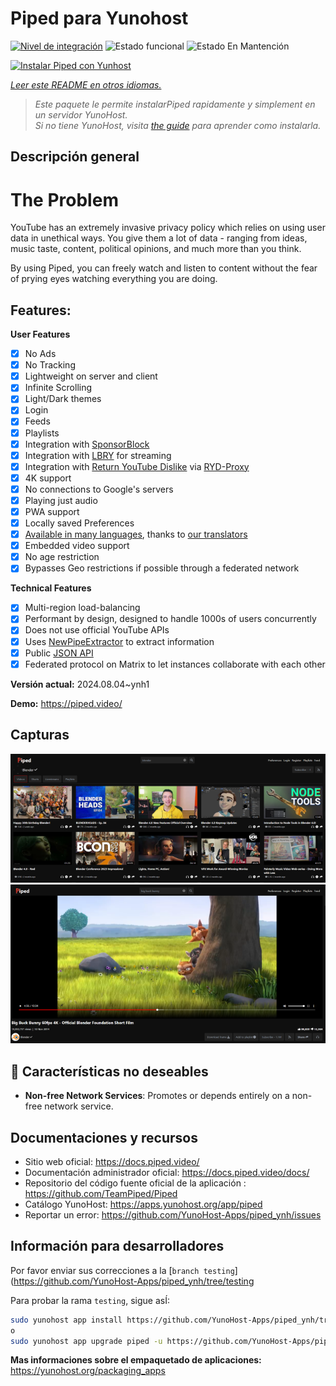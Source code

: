 <!--
Este archivo README esta generado automaticamente<https://github.com/YunoHost/apps/tree/master/tools/readme_generator>
No se debe editar a mano.
-->

# Piped para Yunohost

[![Nivel de integración](https://dash.yunohost.org/integration/piped.svg)](https://ci-apps.yunohost.org/ci/apps/piped/) ![Estado funcional](https://ci-apps.yunohost.org/ci/badges/piped.status.svg) ![Estado En Mantención](https://ci-apps.yunohost.org/ci/badges/piped.maintain.svg)

[![Instalar Piped con Yunhost](https://install-app.yunohost.org/install-with-yunohost.svg)](https://install-app.yunohost.org/?app=piped)

*[Leer este README en otros idiomas.](./ALL_README.md)*

> *Este paquete le permite instalarPiped rapidamente y simplement en un servidor YunoHost.*  
> *Si no tiene YunoHost, visita [the guide](https://yunohost.org/install) para aprender como instalarla.*

## Descripción general

# The Problem

YouTube has an extremely invasive privacy policy which relies on using user data in unethical ways. You give them a lot of data - ranging from ideas, music taste, content, political opinions, and much more than you think.

By using Piped, you can freely watch and listen to content without the fear of prying eyes watching everything you are doing.

## Features:

**User Features**

-   [x] No Ads
-   [x] No Tracking
-   [x] Lightweight on server and client
-   [x] Infinite Scrolling
-   [x] Light/Dark themes
-   [x] Login
-   [x] Feeds
-   [x] Playlists
-   [x] Integration with [SponsorBlock](https://github.com/ajayyy/SponsorBlock)
-   [x] Integration with [LBRY](https://lbry.com/) for streaming
-   [x] Integration with [Return YouTube Dislike](https://returnyoutubedislike.com/) via [RYD-Proxy](https://github.com/TeamPiped/RYD-Proxy)
-   [x] 4K support
-   [x] No connections to Google's servers
-   [x] Playing just audio
-   [x] PWA support
-   [x] Locally saved Preferences
-   [x] [Available in many languages](src/locales), thanks to [our translators](https://hosted.weblate.org/projects/piped/frontend/)
-   [x] Embedded video support
-   [x] No age restriction
-   [x] Bypasses Geo restrictions if possible through a federated network

**Technical Features**

-   [x] Multi-region load-balancing
-   [x] Performant by design, designed to handle 1000s of users concurrently
-   [x] Does not use official YouTube APIs
-   [x] Uses [NewPipeExtractor](https://github.com/TeamNewPipe/NewPipeExtractor) to extract information
-   [x] Public [JSON API](https://docs.piped.video/docs/api-documentation/)
-   [x] Federated protocol on Matrix to let instances collaborate with each other

**Versión actual:** 2024.08.04~ynh1

**Demo:** <https://piped.video/>

## Capturas

![Captura de Piped](./doc/screenshots/channel.png)
![Captura de Piped](./doc/screenshots/player.png)

## :red_circle: Características no deseables

- **Non-free Network Services**: Promotes or depends entirely on a non-free network service.

## Documentaciones y recursos

- Sitio web oficial: <https://docs.piped.video/>
- Documentación administrador oficial: <https://docs.piped.video/docs/>
- Repositorio del código fuente oficial de la aplicación : <https://github.com/TeamPiped/Piped>
- Catálogo YunoHost: <https://apps.yunohost.org/app/piped>
- Reportar un error: <https://github.com/YunoHost-Apps/piped_ynh/issues>

## Información para desarrolladores

Por favor enviar sus correcciones a la [`branch testing`](https://github.com/YunoHost-Apps/piped_ynh/tree/testing

Para probar la rama `testing`, sigue asÍ:

```bash
sudo yunohost app install https://github.com/YunoHost-Apps/piped_ynh/tree/testing --debug
o
sudo yunohost app upgrade piped -u https://github.com/YunoHost-Apps/piped_ynh/tree/testing --debug
```

**Mas informaciones sobre el empaquetado de aplicaciones:** <https://yunohost.org/packaging_apps>
